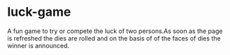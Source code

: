 # luck-game

A fun game to try or compete the luck of two persons.As soon as the page is refreshed the dies are rolled and on the basis of of the faces of dies the winner is announced.
